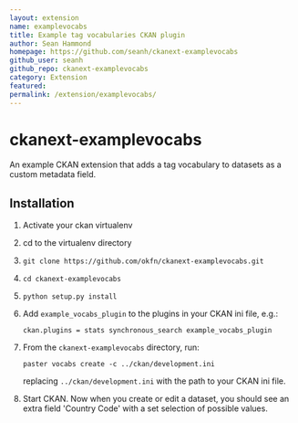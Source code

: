 ```yaml
---
layout: extension
name: examplevocabs
title: Example tag vocabularies CKAN plugin
author: Sean Hammond
homepage: https://github.com/seanh/ckanext-examplevocabs
github_user: seanh
github_repo: ckanext-examplevocabs
category: Extension
featured: 
permalink: /extension/examplevocabs/
---
```



ckanext-examplevocabs
=====================

An example CKAN extension that adds a tag vocabulary to datasets as a custom
metadata field.

Installation
------------

1. Activate your ckan virtualenv

2. cd to the virtualenv directory

3. `git clone https://github.com/okfn/ckanext-examplevocabs.git`

4. `cd ckanext-examplevocabs`

5. `python setup.py install`

6. Add `example_vocabs_plugin` to the plugins in your CKAN ini file, e.g.:

       ckan.plugins = stats synchronous_search example_vocabs_plugin

7. From the `ckanext-examplevocabs` directory, run:

       paster vocabs create -c ../ckan/development.ini

   replacing `../ckan/development.ini` with the path to your CKAN ini file.

8. Start CKAN. Now when you create or edit a dataset, you should see an extra
   field 'Country Code' with a set selection of possible values.

